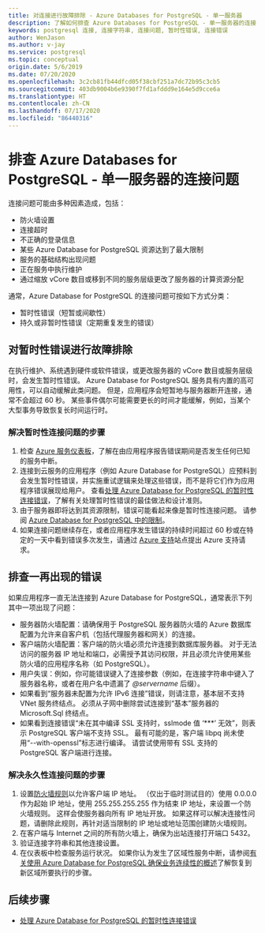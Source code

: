 ```yaml
---
title: 对连接进行故障排除 - Azure Databases for PostgreSQL - 单一服务器
description: 了解如何排查 Azure Databases for PostgreSQL - 单一服务器的连接问题。
keywords: postgresql 连接, 连接字符串, 连接问题, 暂时性错误, 连接错误
author: WenJason
ms.author: v-jay
ms.service: postgresql
ms.topic: conceptual
origin.date: 5/6/2019
ms.date: 07/20/2020
ms.openlocfilehash: 3c2cb81fb44dfcd05f38cbf251a7dc72b95c3cb5
ms.sourcegitcommit: 403db9004b6e9390f7fd1afddd9e164e5d9cce6a
ms.translationtype: HT
ms.contentlocale: zh-CN
ms.lasthandoff: 07/17/2020
ms.locfileid: "86440316"
---
```

# <a name="troubleshoot-connection-issues-to-azure-database-for-postgresql---single-server"></a>排查 Azure Databases for PostgreSQL - 单一服务器的连接问题

连接问题可能由多种因素造成，包括：

* 防火墙设置
* 连接超时
* 不正确的登录信息
* 某些 Azure Database for PostgreSQL 资源达到了最大限制
* 服务的基础结构出现问题
* 正在服务中执行维护
* 通过缩放 vCore 数目或移到不同的服务层级更改了服务器的计算资源分配

通常，Azure Database for PostgreSQL 的连接问题可按如下方式分类：

* 暂时性错误（短暂或间歇性）
* 持久或非暂时性错误（定期重复发生的错误）

## <a name="troubleshoot-transient-errors"></a>对暂时性错误进行故障排除

在执行维护、系统遇到硬件或软件错误，或更改服务器的 vCore 数目或服务层级时，会发生暂时性错误。 Azure Database for PostgreSQL 服务具有内置的高可用性，可以自动缓解此类问题。 但是，应用程序会短暂地与服务器断开连接，通常不会超过 60 秒。 某些事件偶尔可能需要更长的时间才能缓解，例如，当某个大型事务导致恢复长时间运行时。

### <a name="steps-to-resolve-transient-connectivity-issues"></a>解决暂时性连接问题的步骤

1. 检查 [Azure 服务仪表板](https://status.azure.com/zh-cn/status)，了解在由应用程序报告错误期间是否发生任何已知的服务中断。
2. 连接到云服务的应用程序（例如 Azure Database for PostgreSQL）应预料到会发生暂时性错误，并实施重试逻辑来处理这些错误，而不是将它们作为应用程序错误展现给用户。 查看[处理 Azure Database for PostgreSQL 的暂时性连接错误](concepts-connectivity.md)，了解有关处理暂时性错误的最佳做法和设计准则。
3. 由于服务器即将达到其资源限制，错误可能看起来像是暂时性连接问题。 请参阅 [Azure Database for PostgreSQL 中的限制](concepts-limits.md)。
4. 如果连接问题继续存在，或者应用程序发生错误的持续时间超过 60 秒或在特定的一天中看到错误多次发生，请通过 [Azure 支持](https://www.azure.cn/zh-cn/support/contact/)站点提出 Azure 支持请求。

## <a name="troubleshoot-persistent-errors"></a>排查一再出现的错误

如果应用程序一直无法连接到 Azure Database for PostgreSQL，通常表示下列其中一项出现了问题：

* 服务器防火墙配置：请确保用于 PostgreSQL 服务器防火墙的 Azure 数据库配置为允许来自客户机（包括代理服务器和网关）的连接。
* 客户端防火墙配置：客户端的防火墙必须允许连接到数据库服务器。 对于无法访问的服务器 IP 地址和端口，必需授予其访问权限，并且必须允许使用某些防火墙的应用程序名称（如 PostgreSQL）。
* 用户失误：例如，你可能错误键入了连接参数（例如，在连接字符串中键入了服务器名称，或者在用户名中遗漏了 *\@servername* 后缀）。
* 如果看到“服务器未配置为允许 IPv6 连接”错误，则请注意，基本层不支持 VNet 服务终结点。 必须从子网中删除尝试连接到“基本”服务器的 Microsoft.Sql 终结点。
* 如果看到连接错误“未在其中编译 SSL 支持时，sslmode 值 ‘***’ 无效”，则表示 PostgreSQL 客户端不支持 SSL。 最有可能的是，客户端 libpq 尚未使用“--with-openssl”标志进行编译。 请尝试使用带有 SSL 支持的 PostgreSQL 客户端进行连接。 

### <a name="steps-to-resolve-persistent-connectivity-issues"></a>解决永久性连接问题的步骤

1. 设置[防火墙规则](howto-manage-firewall-using-portal.md)以允许客户端 IP 地址。 （仅出于临时测试目的）使用 0.0.0.0 作为起始 IP 地址，使用 255.255.255.255 作为结束 IP 地址，来设置一个防火墙规则。 这样会使服务器向所有 IP 地址开放。 如果这样可以解决连接性问题，请删除此规则，再针对适当限制的 IP 地址或地址范围创建防火墙规则。
2. 在客户端与 Internet 之间的所有防火墙上，确保为出站连接打开端口 5432。
3. 验证连接字符串和其他连接设置。
4. 在仪表板中检查服务运行状况。 如果你认为发生了区域性服务中断，请参阅[有关使用 Azure Database for PostgreSQL 确保业务连续性的概述](concepts-business-continuity.md)了解恢复到新区域所要执行的步骤。

## <a name="next-steps"></a>后续步骤

* [处理 Azure Database for PostgreSQL 的暂时性连接错误](concepts-connectivity.md)
